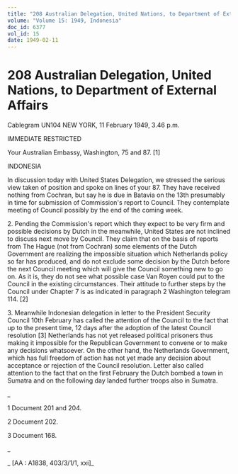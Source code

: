 ```yaml
---
title: "208 Australian Delegation, United Nations, to Department of External Affairs"
volume: "Volume 15: 1949, Indonesia"
doc_id: 6377
vol_id: 15
date: 1949-02-11
---
```


# 208 Australian Delegation, United Nations, to Department of External Affairs

Cablegram UN104 NEW YORK, 11 February 1949, 3.46 p.m.

IMMEDIATE RESTRICTED

Your Australian Embassy, Washington, 75 and 87. [1]

INDONESIA

In discussion today with United States Delegation, we stressed the serious view taken of position and spoke on lines of your 87. They have received nothing from Cochran, but say he is due in Batavia on the 13th presumably in time for submission of Commission's report to Council. They contemplate meeting of Council possibly by the end of the coming week.

2\. Pending the Commission's report which they expect to be very firm and possible decisions by Dutch in the meanwhile, United States are not inclined to discuss next move by Council. They claim that on the basis of reports from The Hague (not from Cochran) some elements of the Dutch Government are realizing the impossible situation which Netherlands policy so far has produced, and do not exclude some decision by the Dutch before the next Council meeting which will give the Council something new to go on. As it is, they do not see what possible case Van Royen could put to the Council in the existing circumstances. Their attitude to further steps by the Council under Chapter 7 is as indicated in paragraph 2 Washington telegram 114. [2]

3\. Meanwhile Indonesian delegation in letter to the President Security Council 10th February has called the attention of the Council to the fact that up to the present time, 12 days after the adoption of the latest Council resolution [3] Netherlands has not yet released political prisoners thus making it impossible for the Republican Government to convene or to make any decisions whatsoever. On the other hand, the Netherlands Government, which has full freedom of action has not yet made any decision about acceptance or rejection of the Council resolution. Letter also called attention to the fact that on the first February the Dutch bombed a town in Sumatra and on the following day landed further troops also in Sumatra.

_

1 Document 201 and 204.

2 Document 202.

3 Document 168.

_

_ [AA : A1838, 403/3/1/1, xxi]_

